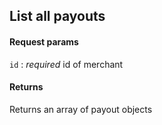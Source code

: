## List all payouts

#### Request params

`id`
:    _required_ id of merchant

#### Returns

Returns an array of payout objects
